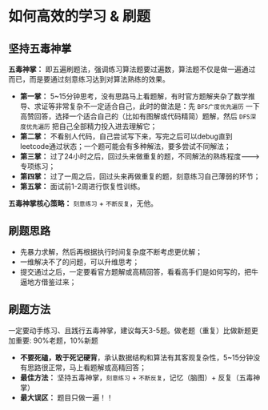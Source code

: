 # 如何高效的学习 & 刷题

## 坚持五毒神掌

**五毒神掌：** 即五遍刷题法，强调练习算法题要过遍数，算法题不仅是做一遍通过而已，而是要通过刻意练习达到对算法熟练的效果。

- **第一掌：** 5~15分钟思考，没有思路马上看题解，有时官方题解夹杂了数学推导、求证等非常复杂不一定适合自己，此时的做法是：先 `BFS广度优先遍历` 一下高赞回答，选择一个适合自己的（比如有图解或代码精简）题解，然后 `DFS深度优先遍历` 把自己全部精力投入进去理解它；
- **第二掌：** 不看别人代码，自己尝试写下来，写完之后可以debug直到leetcode通过状态；一个题可能会有多种解法，要多尝试不同解法；
- **第三掌：** 过了24小时之后，回过头来做重复的题，不同解法的熟练程度--->专项练习；
- **第四掌：** 过了一周之后，回过头来再做重复的题，刻意练习自己薄弱的环节；
- **第五掌：** 面试前1-2周进行恢复性训练。

**五毒神掌核心策略：** `刻意练习` + `不断反复`，无他。

## 刷题思路

- 先暴力求解，然后再根据执行时间复杂度不断考虑更优解；
- 一维解决不了的问题，可以升维思考；
- 提交通过之后，一定要看官方题解或高精回答，看看高手们是如何写的，把牛逼地方借鉴过来；

## 刷题方法

一定要动手练习、且践行五毒神掌，建议每天3-5题。做老题（重复）比做新题更加重要: 90%老题，10%新题

- **不要死磕，敢于死记硬背**，承认数据结构和算法有其客观复杂性，5~15分钟没有思路很正常，马上看题解或高精回答；
- **最佳方法：** 坚持五毒神掌，`刻意练习` + `不断反复`，记忆（脑图）+ 反复（五毒神掌）
- **最大误区：** 题目只做一遍！！
